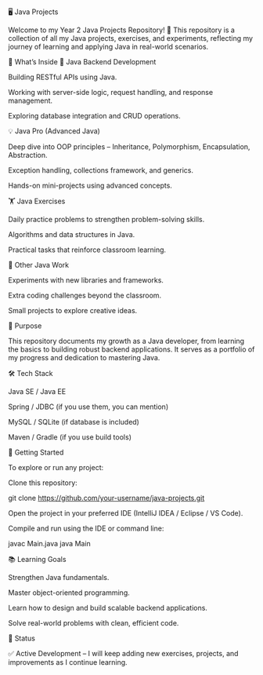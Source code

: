 🖥️ Java Projects

Welcome to my Year 2 Java Projects Repository! 🚀
This repository is a collection of all my Java projects, exercises, and experiments, reflecting my journey of learning and applying Java in real-world scenarios.

📌 What’s Inside
🔧 Java Backend Development

Building RESTful APIs using Java.

Working with server-side logic, request handling, and response management.

Exploring database integration and CRUD operations.

💡 Java Pro (Advanced Java)

Deep dive into OOP principles – Inheritance, Polymorphism, Encapsulation, Abstraction.

Exception handling, collections framework, and generics.

Hands-on mini-projects using advanced concepts.

🏋️ Java Exercises

Daily practice problems to strengthen problem-solving skills.

Algorithms and data structures in Java.

Practical tasks that reinforce classroom learning.

🧪 Other Java Work

Experiments with new libraries and frameworks.

Extra coding challenges beyond the classroom.

Small projects to explore creative ideas.

🎯 Purpose

This repository documents my growth as a Java developer, from learning the basics to building robust backend applications. It serves as a portfolio of my progress and dedication to mastering Java.

🛠️ Tech Stack

Java SE / Java EE

Spring / JDBC (if you use them, you can mention)

MySQL / SQLite (if database is included)

Maven / Gradle (if you use build tools)

🚀 Getting Started

To explore or run any project:

Clone this repository:

git clone https://github.com/your-username/java-projects.git


Open the project in your preferred IDE (IntelliJ IDEA / Eclipse / VS Code).

Compile and run using the IDE or command line:

javac Main.java
java Main

📚 Learning Goals

Strengthen Java fundamentals.

Master object-oriented programming.

Learn how to design and build scalable backend applications.

Solve real-world problems with clean, efficient code.

📌 Status

✅ Active Development – I will keep adding new exercises, projects, and improvements as I continue learning.


